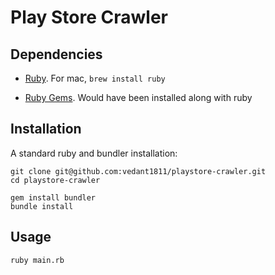 # Play Store Crawler


## Dependencies

 * [Ruby](https://www.ruby-lang.org/en/documentation/installation/). For mac, `brew install ruby`

 * [Ruby Gems](https://rubygems.org/pages/download). Would have been installed along with ruby


## Installation

A standard ruby and bundler installation:

```
git clone git@github.com:vedant1811/playstore-crawler.git
cd playstore-crawler

gem install bundler
bundle install
```


## Usage

```
ruby main.rb
```
